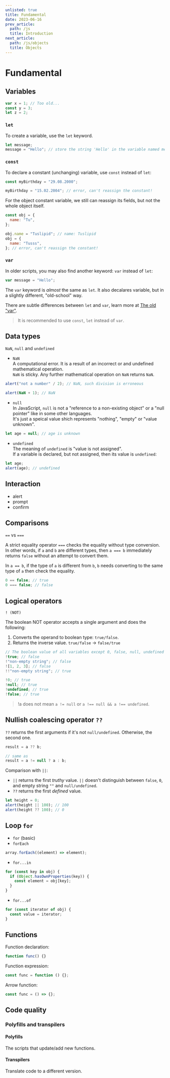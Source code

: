 ```yaml
---
unlisted: true
title: Fundamental
date: 2023-06-16
prev_article:
  path: /js
  title: Introduction
next_article:
  path: /js/objects
  title: Objects
---
```


# Fundamental

## Variables

```js
var x = 1; // Too old...
const y = 3;
let z = 2;
```

### `let`

To create a variable, use the `let` keyword.

```js
let message;
message = "Hello"; // store the string 'Hello' in the variable named message
```

### `const`

To declare a constant (unchanging) variable, use `const` instead of
`let`:

```js
const myBirthday = "29.08.2000";

myBirthday = "15.02.2004"; // error, can't reassign the constant!
```

For the object constant variable, we still can reassign its fields,
but not the whole object itself.

```js
const obj = {
  name: "Tu",
};

obj.name = "Tuslipid"; // name: Tuslipid
obj = {
  name: "Tusss",
}; // error, can't reassign the constant!
```

### `var`

In older scripts, you may also find another keyword: `var` instead of
`let`:

```js
var message = "Hello";
```

The `var` keyword is _almost_ the same as `let`. It also decalares
variable, but in a slightly different, "old-school" way.

There are subtle differences between `let` and `var`, learn more at
[The old "var"](#the-old-var).

> It is recommended to use `const`, `let` instead of `var`.

## Data types

`NaN`, `null` and `undefined`

- `NaN`\
  A computational error. It is a result of an incorrect or and undefined
  mathematical operation.\
  `NaN` is sticky. Any further mathematical operation on `NaN` returns
  `NaN`.

```js
alert("not a number" / 2); // NaN, such division is erroneous

alert(NaN + 1); // NaN
```

- `null`\
  In JavaScript, `null` is not a "reference to a non-existing object"
  or a "null pointer" like in some other languages.\
  It's just a speical value shich represents "nothing", "empty" or
  "value unknown".

```js
let age = null; // age is unknown
```

- `undefined`\
  The meaning of `undefined` is "value is not assigned".\
  If a variable is declared, but not assigned, then its value is
  `undefined`:

```js
let age;
alert(age); // undefined
```

## Interaction

- alert
- prompt
- confirm

## Comparisons

`==` vs `===`

A strict equality operator `===` checks the equality without type
conversion. In other words, if `a` and `b` are different types, then `a === b`
immediately returns `false` without an attempt to convert them.

In `a == b`, if the type of `a` is different from `b`, `b` needs
converting to the same type of `a` then check the equality.

```js
0 == false; // true
0 === false; // false
```

## Logical operators

`! (NOT)`

The boolean NOT operator accepts a single argument and does the
following:

1. Converts the operand to boolean type: `true/false`.
2. Returns the inverse value. `true/false` -> `false/true`

```js
// The boolean value of all variables except 0, false, null, undefined are TRUE.
!true; // false
!"non-empty string"; // false
![1, 2, 3]; // false
!!"non-empty string"; // true

!0; // true
!null; // true
!undefined; // true
!false; // true
```

> !a does not mean `a != null` or `a !== null && a !== undefined`.

## Nullish coalescing operator `??`

`??` returns the first arguments if it's not `null/undefined`. Otherwise,
the second one.

```js
result = a ?? b;

// same as
result = a != null ? a : b;
```

Comparison with `||`:

- `||` returns the first _truthy_ value. `||` doesn't distinguish
  between `false`, `0`, and empty string `""` and `null/undefined`.
- `??` returns the first _defined_ value.

```js
let height = 0;
alert(height || 100); // 100
alert(height ?? 100); // 0
```

## Loop `for`

- `for` (basic)
- `forEach`

```js
array.forEach((element) => element);
```

- `for...in`

```js
for (const key in obj) {
  if (Object.hasOwnProperties(key)) {
    const element = obj[key];
  }
}
```

- `for...of`

```js
for (const iterator of obj) {
  const value = iterator;
}
```

## Functions

Function declaration:

```js
function func() {}
```

Function expression:

```js
const func = function () {};
```

Arrow function:

```js
const func = () => {};
```

## Code quality

### Polyfills and transpilers

#### Polyfills

The scripts that update/add new functions.

#### Transpilers

Translate code to a different version.
